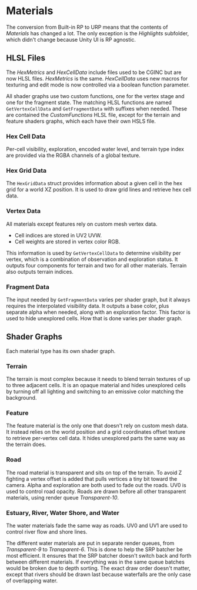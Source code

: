 # Materials

The conversion from Built-in RP to URP means that the contents of *Materials* has changed a lot. The only exception is the *Highlights* subfolder, which didn't change because Unity UI is RP agnostic.

## HLSL Files

The *HexMetrics* and *HexCellData* include files used to be CGINC but are now HLSL files. *HexMetrics* is the same. *HexCellData* uses new macros for texturing and edit mode is now controlled via a boolean function parameter.

All shader graphs use two custom functions, one for the vertex stage and one for the fragment state. The matching HLSL functions are named `GetVertexCellData` and `GetFragmentData` with suffixes when needed. These are contained the *CustomFunctions* HLSL file, except for the terrain and feature shaders graphs, which each have their own HSLS file.

### Hex Cell Data

Per-cell visibility, exploration, encoded water level, and terrain type index are provided via the RGBA channels of a global texture.

### Hex Grid Data

The `HexGridData` struct provides information about a given cell in the hex grid for a world XZ position. It is used to draw grid lines and retrieve hex cell data.

### Vertex Data

All materials except features rely on custom mesh vertex data.

- Cell indices are stored in UV2 UVW.
- Cell weights are stored in vertex color RGB.

This information is used by `GetVertexCellData` to determine visibility per vertex, which is a combination of observation and exploration status. It outputs four components for terrain and two for all other materials. Terrain also outputs terrain indices.

### Fragment Data

The input needed by `GetFragmentData` varies per shader graph, but it always requires the interpolated visibility data. It outputs a base color, plus separate alpha when needed, along with an exploration factor. This factor is used to hide unexplored cells. How that is done varies per shader graph.

## Shader Graphs

Each material type has its own shader graph.

### Terrain

The terrain is most complex because it needs to blend terrain textures of up to three adjacent cells. It is an opaque material and hides unexplored cells by turning off all lighting and switching to an emissive color matching the background.

### Feature

The feature material is the only one that doesn't rely on custom mesh data. It instead relies on the world position and a grid coordinates offset texture to retrieve per-vertex cell data. It hides unexplored parts the same way as the terrain does.

### Road

The road material is transparent and sits on top of the terrain. To avoid Z fighting a vertex offset is added that pulls vertices a tiny bit toward the camera. Alpha and exploration are both used to fade out the roads. UV0 is used to control road opacity. Roads are drawn before all other transparent materials, using render queue *Transparent-10*.

### Estuary, River, Water Shore, and Water

The water materials fade the same way as roads. UV0 and UV1 are used to control river flow and shore lines.

The different water materials are put in separate render queues, from *Transparent-9* to *Transparent-6*. This is done to help the SRP batcher be most efficient. It ensures that the SRP batcher doesn't switch back and forth between different materials. If everything was in the same queue batches would be broken due to depth sorting. The exact draw order doesn't matter, except that rivers should be drawn last because waterfalls are the only case of overlapping water.

